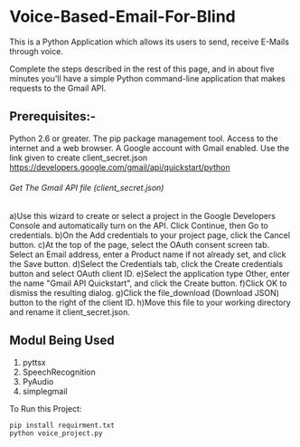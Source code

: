 # Voice-Based-Email-For-Blind

This is a Python Application which allows its users to send, receive E-Mails through voice.

Complete the steps described in the rest of this page, and in about five minutes you'll have a simple Python command-line application that makes requests to the Gmail API.

## Prerequisites:-

Python 2.6 or greater.
The pip package management tool.
Access to the internet and a web browser.
A Google account with Gmail enabled.
Use the link given to create client_secret.json https://developers.google.com/gmail/api/quickstart/python

###### Get The Gmail API file (client_secret.json)

a)Use this wizard to create or select a project in the Google Developers Console and automatically turn on the API. Click Continue, then Go to   credentials.
b)On the Add credentials to your project page, click the Cancel button.
c)At the top of the page, select the OAuth consent screen tab. Select an Email address, enter a Product name if not already set, and click the    Save button.
d)Select the Credentials tab, click the Create credentials button and select OAuth client ID.
e)Select the application type Other, enter the name "Gmail API Quickstart", and click the Create button.
f)Click OK to dismiss the resulting dialog.
g)Click the file_download (Download JSON) button to the right of the client ID.
h)Move this file to your working directory and rename it client_secret.json.


## Modul Being Used
1. pyttsx
2. SpeechRecognition
3. PyAudio
4. simplegmail

To Run this Project:
```
pip install requirment.txt
python voice_project.py
```
